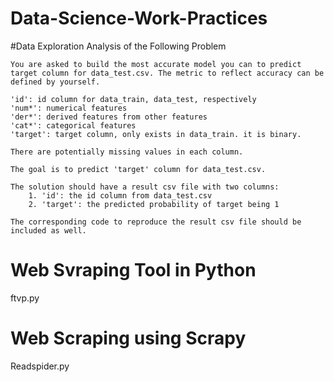 # Data-Science-Work-Practices

#Data Exploration Analysis of the Following Problem


	You are asked to build the most accurate model you can to predict target column for data_test.csv. The metric to reflect accuracy can be defined by yourself. 

	'id': id column for data_train, data_test, respectively
	'num*': numerical features
	'der*': derived features from other features
	'cat*': categorical features
	'target': target column, only exists in data_train. it is binary.

	There are potentially missing values in each column.

	The goal is to predict 'target' column for data_test.csv.

	The solution should have a result csv file with two columns:
		1. 'id': the id column from data_test.csv
		2. 'target': the predicted probability of target being 1

	The corresponding code to reproduce the result csv file should be included as well.
	
# Web Svraping Tool in Python
ftvp.py

# Web Scraping using Scrapy
Readspider.py
